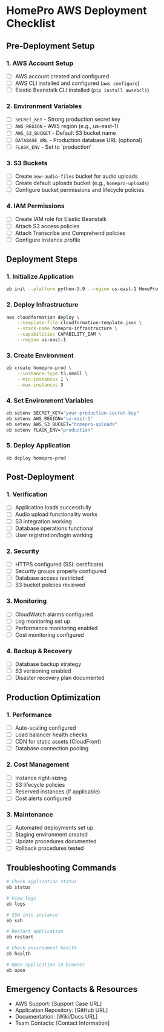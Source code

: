 # HomePro AWS Deployment Checklist

## Pre-Deployment Setup

### 1. AWS Account Setup
- [ ] AWS account created and configured
- [ ] AWS CLI installed and configured (`aws configure`)
- [ ] Elastic Beanstalk CLI installed (`pip install awsebcli`)

### 2. Environment Variables
- [ ] `SECRET_KEY` - Strong production secret key
- [ ] `AWS_REGION` - AWS region (e.g., us-east-1)
- [ ] `AWS_S3_BUCKET` - Default S3 bucket name
- [ ] `DATABASE_URL` - Production database URL (optional)
- [ ] `FLASK_ENV` - Set to 'production'

### 3. S3 Buckets
- [ ] Create `new-audio-files` bucket for audio uploads
- [ ] Create default uploads bucket (e.g., `homepro-uploads`)
- [ ] Configure bucket permissions and lifecycle policies

### 4. IAM Permissions
- [ ] Create IAM role for Elastic Beanstalk
- [ ] Attach S3 access policies
- [ ] Attach Transcribe and Comprehend policies
- [ ] Configure instance profile

## Deployment Steps

### 1. Initialize Application
```bash
eb init --platform python-3.9 --region us-east-1 HomePro
```

### 2. Deploy Infrastructure
```bash
aws cloudformation deploy \
    --template-file cloudformation-template.json \
    --stack-name homepro-infrastructure \
    --capabilities CAPABILITY_IAM \
    --region us-east-1
```

### 3. Create Environment
```bash
eb create homepro-prod \
    --instance-type t3.small \
    --min-instances 1 \
    --max-instances 3
```

### 4. Set Environment Variables
```bash
eb setenv SECRET_KEY="your-production-secret-key"
eb setenv AWS_REGION="us-east-1"
eb setenv AWS_S3_BUCKET="homepro-uploads"
eb setenv FLASK_ENV="production"
```

### 5. Deploy Application
```bash
eb deploy homepro-prod
```

## Post-Deployment

### 1. Verification
- [ ] Application loads successfully
- [ ] Audio upload functionality works
- [ ] S3 integration working
- [ ] Database operations functional
- [ ] User registration/login working

### 2. Security
- [ ] HTTPS configured (SSL certificate)
- [ ] Security groups properly configured
- [ ] Database access restricted
- [ ] S3 bucket policies reviewed

### 3. Monitoring
- [ ] CloudWatch alarms configured
- [ ] Log monitoring set up
- [ ] Performance monitoring enabled
- [ ] Cost monitoring configured

### 4. Backup & Recovery
- [ ] Database backup strategy
- [ ] S3 versioning enabled
- [ ] Disaster recovery plan documented

## Production Optimization

### 1. Performance
- [ ] Auto-scaling configured
- [ ] Load balancer health checks
- [ ] CDN for static assets (CloudFront)
- [ ] Database connection pooling

### 2. Cost Management
- [ ] Instance right-sizing
- [ ] S3 lifecycle policies
- [ ] Reserved instances (if applicable)
- [ ] Cost alerts configured

### 3. Maintenance
- [ ] Automated deployments set up
- [ ] Staging environment created
- [ ] Update procedures documented
- [ ] Rollback procedures tested

## Troubleshooting Commands

```bash
# Check application status
eb status

# View logs
eb logs

# SSH into instance
eb ssh

# Restart application
eb restart

# Check environment health
eb health

# Open application in browser
eb open
```

## Emergency Contacts & Resources

- AWS Support: [Support Case URL]
- Application Repository: [GitHub URL]
- Documentation: [Wiki/Docs URL]
- Team Contacts: [Contact Information]